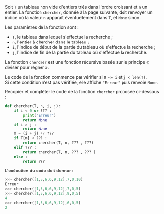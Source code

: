 Soit `T` un tableau non vide d'entiers triés dans l'ordre croissant et `n` un entier.
La fonction `chercher`, donnée à la page suivante, doit renvoyer un indice où la valeur `n`
apparaît éventuellement dans `T`, et `None` sinon. 

Les paramètres de la fonction sont :

- `T`, le tableau dans lequel s'effectue la recherche ;
- `n`, l'entier à chercher dans le tableau ;
- `i`, l'indice de début de la partie du tableau où s'effectue la recherche ;
- `j`, l'indice de fin de la partie du tableau où s'effectue la recherche.

La fonction `chercher` est une fonction récursive basée sur le principe « diviser pour
régner ».


Le code de la fonction commence par vérifier si `0 <= i` et `j < len(T)`.  
Si cette
condition n’est pas vérifiée, elle affiche `"Erreur"` puis renvoie `None`.

Recopier et compléter le code de la fonction `chercher` proposée ci-dessous :

```python linenums='1'
def chercher(T, n, i, j):
    if i < 0 or ??? :
        print("Erreur")
        return None
    if i > j :
        return None
    m = (i + j) // ???
    if T[m] < ??? :
        return chercher(T, n, ??? , ???)
    elif ??? :
        return chercher(T, n, ??? , ??? )
    else :
        return ???
```

L'exécution du code doit donner :
```python
>>> chercher([1,5,6,6,9,12],7,0,10)
Erreur
>>> chercher([1,5,6,6,9,12],7,0,5)
>>> chercher([1,5,6,6,9,12],9,0,5)
4
>>> chercher([1,5,6,6,9,12],6,0,5)
2
```